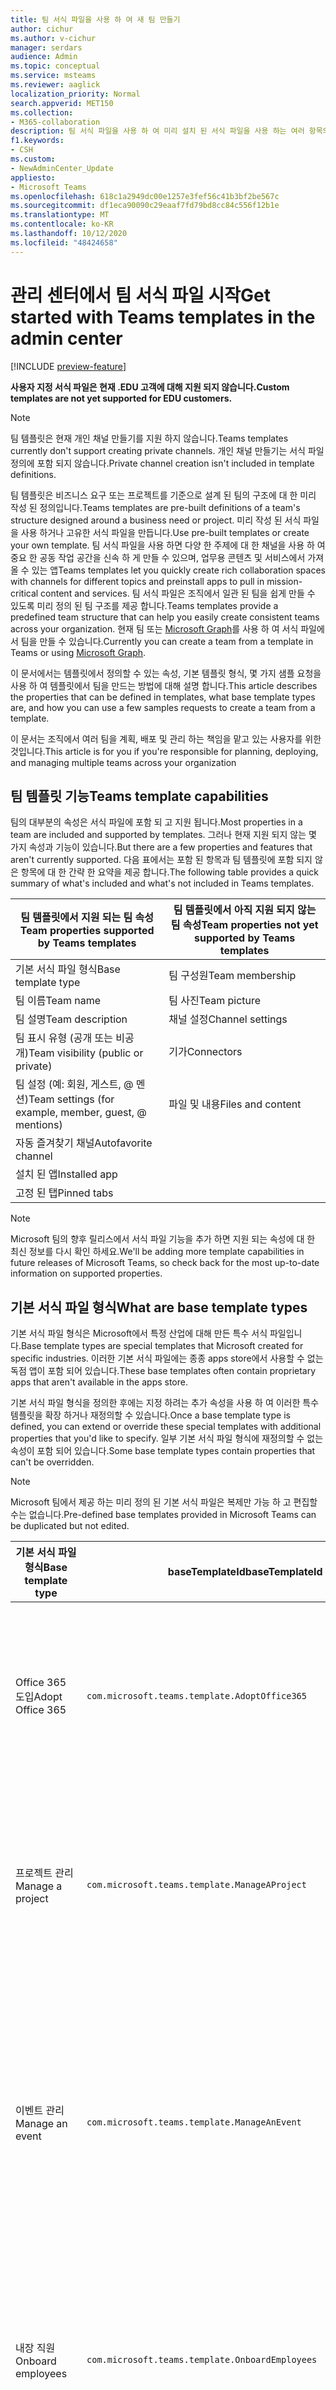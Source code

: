 ```yaml
---
title: 팀 서식 파일을 사용 하 여 새 팀 만들기
author: cichur
ms.author: v-cichur
manager: serdars
audience: Admin
ms.topic: conceptual
ms.service: msteams
ms.reviewer: aaglick
localization_priority: Normal
search.appverid: MET150
ms.collection:
- M365-collaboration
description: 팀 서식 파일을 사용 하 여 미리 설치 된 서식 파일을 사용 하는 여러 항목의 채널을 통해 공동 작업 공간을 만드는 방법을 알아보세요
f1.keywords:
- CSH
ms.custom:
- NewAdminCenter_Update
appliesto:
- Microsoft Teams
ms.openlocfilehash: 618c1a2949dc00e1257e3fef56c41b3bf2be567c
ms.sourcegitcommit: df1eca90090c29eaaf7fd79bd8cc84c556f12b1e
ms.translationtype: MT
ms.contentlocale: ko-KR
ms.lasthandoff: 10/12/2020
ms.locfileid: "48424658"
---
```

# <a name="get-started-with-teams-templates-in-the-admin-center"></a><span data-ttu-id="cbf11-103">관리 센터에서 팀 서식 파일 시작</span><span class="sxs-lookup"><span data-stu-id="cbf11-103">Get started with Teams templates in the admin center</span></span>

[!INCLUDE [preview-feature](includes/preview-feature.md)]

<span data-ttu-id="cbf11-104">**사용자 지정 서식 파일은 현재 .EDU 고객에 대해 지원 되지 않습니다.**</span><span class="sxs-lookup"><span data-stu-id="cbf11-104">**Custom templates are not yet supported for EDU customers.**</span></span>

> [!NOTE]
> <span data-ttu-id="cbf11-105">팀 템플릿은 현재 개인 채널 만들기를 지원 하지 않습니다.</span><span class="sxs-lookup"><span data-stu-id="cbf11-105">Teams templates currently don't support creating private channels.</span></span> <span data-ttu-id="cbf11-106">개인 채널 만들기는 서식 파일 정의에 포함 되지 않습니다.</span><span class="sxs-lookup"><span data-stu-id="cbf11-106">Private channel creation isn't included in template definitions.</span></span>

<span data-ttu-id="cbf11-107">팀 템플릿은 비즈니스 요구 또는 프로젝트를 기준으로 설계 된 팀의 구조에 대 한 미리 작성 된 정의입니다.</span><span class="sxs-lookup"><span data-stu-id="cbf11-107">Teams templates are pre-built definitions of a team's structure designed around a business need or project.</span></span> <span data-ttu-id="cbf11-108">미리 작성 된 서식 파일을 사용 하거나 고유한 서식 파일을 만듭니다.</span><span class="sxs-lookup"><span data-stu-id="cbf11-108">Use pre-built templates or create your own template.</span></span> <span data-ttu-id="cbf11-109">팀 서식 파일을 사용 하면 다양 한 주제에 대 한 채널을 사용 하 여 중요 한 공동 작업 공간을 신속 하 게 만들 수 있으며, 업무용 콘텐츠 및 서비스에서 가져올 수 있는 앱</span><span class="sxs-lookup"><span data-stu-id="cbf11-109">Teams templates let you quickly create rich collaboration spaces with channels for different topics and preinstall apps to pull in mission-critical content and services.</span></span> <span data-ttu-id="cbf11-110">팀 서식 파일은 조직에서 일관 된 팀을 쉽게 만들 수 있도록 미리 정의 된 팀 구조를 제공 합니다.</span><span class="sxs-lookup"><span data-stu-id="cbf11-110">Teams templates provide a predefined team structure that can help you easily create consistent teams across your organization.</span></span> <span data-ttu-id="cbf11-111">현재 팀 또는 [Microsoft Graph](get-started-with-teams-templates.md)를 사용 하 여 서식 파일에서 팀을 만들 수 있습니다.</span><span class="sxs-lookup"><span data-stu-id="cbf11-111">Currently you can create a team from a template in Teams or using [Microsoft Graph](get-started-with-teams-templates.md).</span></span>

<span data-ttu-id="cbf11-112">이 문서에서는 템플릿에서 정의할 수 있는 속성, 기본 템플릿 형식, 몇 가지 샘플 요청을 사용 하 여 템플릿에서 팀을 만드는 방법에 대해 설명 합니다.</span><span class="sxs-lookup"><span data-stu-id="cbf11-112">This article describes the properties that can be defined in templates, what base template types are, and how you can use a few samples requests to create a team from a template.</span></span>

<span data-ttu-id="cbf11-113">이 문서는 조직에서 여러 팀을 계획, 배포 및 관리 하는 책임을 맡고 있는 사용자를 위한 것입니다.</span><span class="sxs-lookup"><span data-stu-id="cbf11-113">This article is for you if you're responsible for planning, deploying, and managing multiple teams across your organization</span></span>

## <a name="teams-template-capabilities"></a><span data-ttu-id="cbf11-114">팀 템플릿 기능</span><span class="sxs-lookup"><span data-stu-id="cbf11-114">Teams template capabilities</span></span>

<span data-ttu-id="cbf11-115">팀의 대부분의 속성은 서식 파일에 포함 되 고 지원 됩니다.</span><span class="sxs-lookup"><span data-stu-id="cbf11-115">Most properties in a team are included and supported by templates.</span></span> <span data-ttu-id="cbf11-116">그러나 현재 지원 되지 않는 몇 가지 속성과 기능이 있습니다.</span><span class="sxs-lookup"><span data-stu-id="cbf11-116">But there are a few properties and features that aren't currently supported.</span></span> <span data-ttu-id="cbf11-117">다음 표에서는 포함 된 항목과 팀 템플릿에 포함 되지 않은 항목에 대 한 간략 한 요약을 제공 합니다.</span><span class="sxs-lookup"><span data-stu-id="cbf11-117">The following table provides a quick summary of what's included and what's not included in Teams templates.</span></span>

| <span data-ttu-id="cbf11-118">**팀 템플릿에서 지원 되는 팀 속성**</span><span class="sxs-lookup"><span data-stu-id="cbf11-118">**Team properties supported by Teams templates**</span></span> | <span data-ttu-id="cbf11-119">**팀 템플릿에서 아직 지원 되지 않는 팀 속성**</span><span class="sxs-lookup"><span data-stu-id="cbf11-119">**Team properties not yet supported by Teams templates**</span></span> |
| ------------------------------------------------ | -------------------------------------------------------- |
| <span data-ttu-id="cbf11-120">기본 서식 파일 형식</span><span class="sxs-lookup"><span data-stu-id="cbf11-120">Base template type</span></span> | <span data-ttu-id="cbf11-121">팀 구성원</span><span class="sxs-lookup"><span data-stu-id="cbf11-121">Team membership</span></span> |
| <span data-ttu-id="cbf11-122">팀 이름</span><span class="sxs-lookup"><span data-stu-id="cbf11-122">Team name</span></span> | <span data-ttu-id="cbf11-123">팀 사진</span><span class="sxs-lookup"><span data-stu-id="cbf11-123">Team picture</span></span> |
| <span data-ttu-id="cbf11-124">팀 설명</span><span class="sxs-lookup"><span data-stu-id="cbf11-124">Team description</span></span> | <span data-ttu-id="cbf11-125">채널 설정</span><span class="sxs-lookup"><span data-stu-id="cbf11-125">Channel settings</span></span> |
| <span data-ttu-id="cbf11-126">팀 표시 유형 (공개 또는 비공개)</span><span class="sxs-lookup"><span data-stu-id="cbf11-126">Team visibility (public or private)</span></span> | <span data-ttu-id="cbf11-127">기가</span><span class="sxs-lookup"><span data-stu-id="cbf11-127">Connectors</span></span> |
| <span data-ttu-id="cbf11-128">팀 설정 (예: 회원, 게스트, @ 멘 션)</span><span class="sxs-lookup"><span data-stu-id="cbf11-128">Team settings (for example, member, guest, @ mentions)</span></span> | <span data-ttu-id="cbf11-129">파일 및 내용</span><span class="sxs-lookup"><span data-stu-id="cbf11-129">Files and content</span></span> |
| <span data-ttu-id="cbf11-130">자동 즐겨찾기 채널</span><span class="sxs-lookup"><span data-stu-id="cbf11-130">Autofavorite channel</span></span> | |
| <span data-ttu-id="cbf11-131">설치 된 앱</span><span class="sxs-lookup"><span data-stu-id="cbf11-131">Installed app</span></span> | |
| <span data-ttu-id="cbf11-132">고정 된 탭</span><span class="sxs-lookup"><span data-stu-id="cbf11-132">Pinned tabs</span></span> | |

> [!NOTE]
> <span data-ttu-id="cbf11-133">Microsoft 팀의 향후 릴리스에서 서식 파일 기능을 추가 하면 지원 되는 속성에 대 한 최신 정보를 다시 확인 하세요.</span><span class="sxs-lookup"><span data-stu-id="cbf11-133">We'll be adding more template capabilities in future releases of Microsoft Teams, so check back for the most up-to-date information on supported properties.</span></span>

## <a name="what-are-base-template-types"></a><span data-ttu-id="cbf11-134">기본 서식 파일 형식</span><span class="sxs-lookup"><span data-stu-id="cbf11-134">What are base template types</span></span>

<span data-ttu-id="cbf11-135">기본 서식 파일 형식은 Microsoft에서 특정 산업에 대해 만든 특수 서식 파일입니다.</span><span class="sxs-lookup"><span data-stu-id="cbf11-135">Base template types are special templates that Microsoft created for specific industries.</span></span> <span data-ttu-id="cbf11-136">이러한 기본 서식 파일에는 종종 apps store에서 사용할 수 없는 독점 앱이 포함 되어 있습니다.</span><span class="sxs-lookup"><span data-stu-id="cbf11-136">These base templates often contain proprietary apps that aren't available in the apps store.</span></span>

<span data-ttu-id="cbf11-137">기본 서식 파일 형식을 정의한 후에는 지정 하려는 추가 속성을 사용 하 여 이러한 특수 템플릿을 확장 하거나 재정의할 수 있습니다.</span><span class="sxs-lookup"><span data-stu-id="cbf11-137">Once a base template type is defined, you can extend or override these special templates with additional properties that you'd like to specify.</span></span> <span data-ttu-id="cbf11-138">일부 기본 서식 파일 형식에 재정의할 수 없는 속성이 포함 되어 있습니다.</span><span class="sxs-lookup"><span data-stu-id="cbf11-138">Some base template types contain properties that can't be overridden.</span></span>

> [!NOTE]
> <span data-ttu-id="cbf11-139">Microsoft 팀에서 제공 하는 미리 정의 된 기본 서식 파일은 복제만 가능 하 고 편집할 수는 없습니다.</span><span class="sxs-lookup"><span data-stu-id="cbf11-139">Pre-defined base templates provided in Microsoft Teams can be duplicated but not edited.</span></span>

| <span data-ttu-id="cbf11-140">기본 서식 파일 형식</span><span class="sxs-lookup"><span data-stu-id="cbf11-140">Base template type</span></span> | <span data-ttu-id="cbf11-141">baseTemplateId</span><span class="sxs-lookup"><span data-stu-id="cbf11-141">baseTemplateId</span></span> | <span data-ttu-id="cbf11-142">이 기본 서식 파일에 포함 된 속성</span><span class="sxs-lookup"><span data-stu-id="cbf11-142">Properties that come with this base template</span></span> |
| ------------------ |----|----------------------------------------------------- |
| <span data-ttu-id="cbf11-143">Office 365 도입</span><span class="sxs-lookup"><span data-stu-id="cbf11-143">Adopt Office 365</span></span> |`com.microsoft.teams.template.AdoptOffice365`|  <span data-ttu-id="cbf11-144">채널</span><span class="sxs-lookup"><span data-stu-id="cbf11-144">Channels:</span></span> <ul><li><span data-ttu-id="cbf11-145">일반</span><span class="sxs-lookup"><span data-stu-id="cbf11-145">General</span></span></li> <li><span data-ttu-id="cbf11-146">알림에서</span><span class="sxs-lookup"><span data-stu-id="cbf11-146">Announcements</span></span></li> <li><span data-ttu-id="cbf11-147">챔피언 모서리</span><span class="sxs-lookup"><span data-stu-id="cbf11-147">Champions corner</span></span></li> <li><span data-ttu-id="cbf11-148">팀 양식</span><span class="sxs-lookup"><span data-stu-id="cbf11-148">Team forms</span></span></li></ul> <span data-ttu-id="cbf11-149">들</span><span class="sxs-lookup"><span data-stu-id="cbf11-149">Apps:</span></span> <ul><li><span data-ttu-id="cbf11-150">키</span><span class="sxs-lookup"><span data-stu-id="cbf11-150">Wiki</span></span></li>  <li><span data-ttu-id="cbf11-151">일정</span><span class="sxs-lookup"><span data-stu-id="cbf11-151">Calendar</span></span></li> |
| <span data-ttu-id="cbf11-152">프로젝트 관리</span><span class="sxs-lookup"><span data-stu-id="cbf11-152">Manage a project</span></span> |`com.microsoft.teams.template.ManageAProject`| <span data-ttu-id="cbf11-153">채널</span><span class="sxs-lookup"><span data-stu-id="cbf11-153">Channels:</span></span> <ul><li><span data-ttu-id="cbf11-154">일반</span><span class="sxs-lookup"><span data-stu-id="cbf11-154">General</span></span></li> <li><span data-ttu-id="cbf11-155">알림에서</span><span class="sxs-lookup"><span data-stu-id="cbf11-155">Announcements</span></span></li> <li><span data-ttu-id="cbf11-156">리소스도</span><span class="sxs-lookup"><span data-stu-id="cbf11-156">Resources</span></span></li> <li><span data-ttu-id="cbf11-157">계획</span><span class="sxs-lookup"><span data-stu-id="cbf11-157">Planning</span></span></li></ul> <span data-ttu-id="cbf11-158">들</span><span class="sxs-lookup"><span data-stu-id="cbf11-158">Apps:</span></span><ul><li><span data-ttu-id="cbf11-159">키</span><span class="sxs-lookup"><span data-stu-id="cbf11-159">Wiki</span></span></li><li><span data-ttu-id="cbf11-160">만들어졌으므로</span><span class="sxs-lookup"><span data-stu-id="cbf11-160">OneNote</span></span></li></ul> |
| <span data-ttu-id="cbf11-161">이벤트 관리</span><span class="sxs-lookup"><span data-stu-id="cbf11-161">Manage an event</span></span>|`com.microsoft.teams.template.ManageAnEvent` | <span data-ttu-id="cbf11-162">채널</span><span class="sxs-lookup"><span data-stu-id="cbf11-162">Channels:</span></span> <ul><li><span data-ttu-id="cbf11-163">일반</span><span class="sxs-lookup"><span data-stu-id="cbf11-163">General</span></span></li> <li><span data-ttu-id="cbf11-164">알림에서</span><span class="sxs-lookup"><span data-stu-id="cbf11-164">Announcements</span></span></li> <li><span data-ttu-id="cbf11-165">예산</span><span class="sxs-lookup"><span data-stu-id="cbf11-165">Budget</span></span></li> <li><span data-ttu-id="cbf11-166">콘텐트가</span><span class="sxs-lookup"><span data-stu-id="cbf11-166">Content</span></span></li><li><span data-ttu-id="cbf11-167">물류</span><span class="sxs-lookup"><span data-stu-id="cbf11-167">Logistics</span></span></li> <li><span data-ttu-id="cbf11-168">계획</span><span class="sxs-lookup"><span data-stu-id="cbf11-168">Planning</span></span></li> <li> <span data-ttu-id="cbf11-169">마케팅 및 홍보</span><span class="sxs-lookup"><span data-stu-id="cbf11-169">Marketing and PR</span></span></li></ul> <span data-ttu-id="cbf11-170">들</span><span class="sxs-lookup"><span data-stu-id="cbf11-170">Apps:</span></span><ul><li><span data-ttu-id="cbf11-171">키</span><span class="sxs-lookup"><span data-stu-id="cbf11-171">Wiki</span></span></li><li><span data-ttu-id="cbf11-172">웹 사이트</span><span class="sxs-lookup"><span data-stu-id="cbf11-172">Website</span></span></li> <li><span data-ttu-id="cbf11-173">YouTube</span><span class="sxs-lookup"><span data-stu-id="cbf11-173">YouTube</span></span></li> <li><span data-ttu-id="cbf11-174">Planner</span><span class="sxs-lookup"><span data-stu-id="cbf11-174">Planner</span></span></li> <li><span data-ttu-id="cbf11-175">만들어졌으므로</span><span class="sxs-lookup"><span data-stu-id="cbf11-175">OneNote</span></span></li></ul> |
|<span data-ttu-id="cbf11-176">내장 직원</span><span class="sxs-lookup"><span data-stu-id="cbf11-176">Onboard employees</span></span>|`com.microsoft.teams.template.OnboardEmployees` | <span data-ttu-id="cbf11-177">채널</span><span class="sxs-lookup"><span data-stu-id="cbf11-177">Channels:</span></span> <ul><li><span data-ttu-id="cbf11-178">일반</span><span class="sxs-lookup"><span data-stu-id="cbf11-178">General</span></span></li> <li><span data-ttu-id="cbf11-179">알림에서</span><span class="sxs-lookup"><span data-stu-id="cbf11-179">Announcements</span></span></li> <li><span data-ttu-id="cbf11-180">직원 채팅</span><span class="sxs-lookup"><span data-stu-id="cbf11-180">Employee chat</span></span></li> <li><span data-ttu-id="cbf11-181">교육</span><span class="sxs-lookup"><span data-stu-id="cbf11-181">Training</span></span></li></ul><span data-ttu-id="cbf11-182">들</span><span class="sxs-lookup"><span data-stu-id="cbf11-182">Apps:</span></span><ul><li><span data-ttu-id="cbf11-183">키</span><span class="sxs-lookup"><span data-stu-id="cbf11-183">Wiki</span></span></li><li><span data-ttu-id="cbf11-184">커뮤니티</span><span class="sxs-lookup"><span data-stu-id="cbf11-184">Communities</span></span></li></ul>|
|<span data-ttu-id="cbf11-185">지원 센터 구성</span><span class="sxs-lookup"><span data-stu-id="cbf11-185">Organize help desk</span></span>| `com.microsoft.teams.template.OrganizeHelpDesk`|<span data-ttu-id="cbf11-186">채널</span><span class="sxs-lookup"><span data-stu-id="cbf11-186">Channels:</span></span><ul><li><span data-ttu-id="cbf11-187">일반</span><span class="sxs-lookup"><span data-stu-id="cbf11-187">General</span></span></li><li><span data-ttu-id="cbf11-188">알림에서</span><span class="sxs-lookup"><span data-stu-id="cbf11-188">Announcements</span></span></li><li><span data-ttu-id="cbf11-189">FAQ</span><span class="sxs-lookup"><span data-stu-id="cbf11-189">FAQ</span></span></li></ul><span data-ttu-id="cbf11-190">들</span><span class="sxs-lookup"><span data-stu-id="cbf11-190">Apps:</span></span><ul><li><span data-ttu-id="cbf11-191">키</span><span class="sxs-lookup"><span data-stu-id="cbf11-191">Wiki</span></span></li><li><span data-ttu-id="cbf11-192">만들어졌으므로</span><span class="sxs-lookup"><span data-stu-id="cbf11-192">OneNote</span></span></li></ul> |
| <span data-ttu-id="cbf11-193">환자 관리에 대 한 공동 작업</span><span class="sxs-lookup"><span data-stu-id="cbf11-193">Collaborate on patient care</span></span>| `healthcareWard `| <span data-ttu-id="cbf11-194">채널</span><span class="sxs-lookup"><span data-stu-id="cbf11-194">Channels:</span></span><ul><li><span data-ttu-id="cbf11-195">일반</span><span class="sxs-lookup"><span data-stu-id="cbf11-195">General</span></span></li><li><span data-ttu-id="cbf11-196">알림에서</span><span class="sxs-lookup"><span data-stu-id="cbf11-196">Announcements</span></span></li><li><span data-ttu-id="cbf11-197">Huddles</span><span class="sxs-lookup"><span data-stu-id="cbf11-197">Huddles</span></span></li><li><span data-ttu-id="cbf11-198">소수</span><span class="sxs-lookup"><span data-stu-id="cbf11-198">Rounds</span></span></li><li><span data-ttu-id="cbf11-199">자원</span><span class="sxs-lookup"><span data-stu-id="cbf11-199">Staffing</span></span></li><li><span data-ttu-id="cbf11-200">교육</span><span class="sxs-lookup"><span data-stu-id="cbf11-200">Training</span></span></li></ul> <span data-ttu-id="cbf11-201">들</span><span class="sxs-lookup"><span data-stu-id="cbf11-201">Apps:</span></span> <ul><li><span data-ttu-id="cbf11-202">키</span><span class="sxs-lookup"><span data-stu-id="cbf11-202">Wiki</span></span></li>|
| <span data-ttu-id="cbf11-203">전역 위기 또는 이벤트에 대 한 공동 작업</span><span class="sxs-lookup"><span data-stu-id="cbf11-203">Collaborate on global crisis or event</span></span> |`com.microsoft.teams.template.CollaborateOnAGlobalCrisisOrEvent`| <span data-ttu-id="cbf11-204">채널</span><span class="sxs-lookup"><span data-stu-id="cbf11-204">Channels:</span></span> <ul><li><span data-ttu-id="cbf11-205">일반</span><span class="sxs-lookup"><span data-stu-id="cbf11-205">General</span></span><li><span data-ttu-id="cbf11-206">알림에서</span><span class="sxs-lookup"><span data-stu-id="cbf11-206">Announcements</span></span></li><li><span data-ttu-id="cbf11-207">월드 뉴스</span><span class="sxs-lookup"><span data-stu-id="cbf11-207">World news</span></span></li><li><span data-ttu-id="cbf11-208">비즈니스 연속성</span><span class="sxs-lookup"><span data-stu-id="cbf11-208">Business continuity</span></span></li><li><span data-ttu-id="cbf11-209">원격 작업</span><span class="sxs-lookup"><span data-stu-id="cbf11-209">Remote working</span></span></li><li><span data-ttu-id="cbf11-210">내부 주석 s</span><span class="sxs-lookup"><span data-stu-id="cbf11-210">Internal comms</span></span></li><li><span data-ttu-id="cbf11-211">외부 대화 s</span><span class="sxs-lookup"><span data-stu-id="cbf11-211">External comms</span></span></li><li><span data-ttu-id="cbf11-212">고객 불만</span><span class="sxs-lookup"><span data-stu-id="cbf11-212">Customer complaints</span></span></li><li><span data-ttu-id="cbf11-213">보너스</span><span class="sxs-lookup"><span data-stu-id="cbf11-213">Kudos</span></span></li><li><span data-ttu-id="cbf11-214">임원 업데이트</span><span class="sxs-lookup"><span data-stu-id="cbf11-214">Executive update</span></span></li></ul><span data-ttu-id="cbf11-215">들</span><span class="sxs-lookup"><span data-stu-id="cbf11-215">Apps:</span></span> <ul><li><span data-ttu-id="cbf11-216">칭찬</span><span class="sxs-lookup"><span data-stu-id="cbf11-216">Praise</span></span></li><li><span data-ttu-id="cbf11-217">키</span><span class="sxs-lookup"><span data-stu-id="cbf11-217">Wiki</span></span></li><li><span data-ttu-id="cbf11-218">웹 사이트</span><span class="sxs-lookup"><span data-stu-id="cbf11-218">Website</span></span></li></ul>|
|<span data-ttu-id="cbf11-219">은행 지사 내에서 공동 작업</span><span class="sxs-lookup"><span data-stu-id="cbf11-219">Collaborate within a bank branch</span></span>| `com.microsoft.teams.template.CollaborateWithinABankBranch `|<span data-ttu-id="cbf11-220">채널</span><span class="sxs-lookup"><span data-stu-id="cbf11-220">Channels:</span></span> <ul><li><span data-ttu-id="cbf11-221">일반</span><span class="sxs-lookup"><span data-stu-id="cbf11-221">General</span></span><li><span data-ttu-id="cbf11-222">알림에서</span><span class="sxs-lookup"><span data-stu-id="cbf11-222">Announcements</span></span></li><li><span data-ttu-id="cbf11-223">Huddles</span><span class="sxs-lookup"><span data-stu-id="cbf11-223">Huddles</span></span></li><li><span data-ttu-id="cbf11-224">고객 모임</span><span class="sxs-lookup"><span data-stu-id="cbf11-224">Customer meetings</span></span></li><li><span data-ttu-id="cbf11-225">코칭</span><span class="sxs-lookup"><span data-stu-id="cbf11-225">Coaching</span></span></li><li><span data-ttu-id="cbf11-226">기술 개발</span><span class="sxs-lookup"><span data-stu-id="cbf11-226">Skills development</span></span></li><li><span data-ttu-id="cbf11-227">대출 처리</span><span class="sxs-lookup"><span data-stu-id="cbf11-227">Loan processing</span></span></li><li><span data-ttu-id="cbf11-228">고객 불만</span><span class="sxs-lookup"><span data-stu-id="cbf11-228">Customer complaints</span></span></li><li><span data-ttu-id="cbf11-229">보너스</span><span class="sxs-lookup"><span data-stu-id="cbf11-229">Kudos</span></span></li><li><span data-ttu-id="cbf11-230">재미 있는 내용</span><span class="sxs-lookup"><span data-stu-id="cbf11-230">Fun stuff</span></span></li><li><span data-ttu-id="cbf11-231">규정 준수</span><span class="sxs-lookup"><span data-stu-id="cbf11-231">Compliance</span></span></li></ul>|
|<span data-ttu-id="cbf11-232">조정 사고 대응</span><span class="sxs-lookup"><span data-stu-id="cbf11-232">Coordinate incident response</span></span>| `com.microsoft.teams.template.CoordinateIncidentResponse`|<span data-ttu-id="cbf11-233">채널</span><span class="sxs-lookup"><span data-stu-id="cbf11-233">Channels:</span></span> <ul><li><span data-ttu-id="cbf11-234">일반</span><span class="sxs-lookup"><span data-stu-id="cbf11-234">General</span></span><li><span data-ttu-id="cbf11-235">알림에서</span><span class="sxs-lookup"><span data-stu-id="cbf11-235">Announcements</span></span></li><li><span data-ttu-id="cbf11-236">물류</span><span class="sxs-lookup"><span data-stu-id="cbf11-236">Logistics</span></span></li><li><span data-ttu-id="cbf11-237">계획</span><span class="sxs-lookup"><span data-stu-id="cbf11-237">Planning</span></span></li><li><span data-ttu-id="cbf11-238">복구</span><span class="sxs-lookup"><span data-stu-id="cbf11-238">Recovery</span></span></li><li><span data-ttu-id="cbf11-239">받기</span><span class="sxs-lookup"><span data-stu-id="cbf11-239">Urgent</span></span></li></ul> <span data-ttu-id="cbf11-240">들</span><span class="sxs-lookup"><span data-stu-id="cbf11-240">Apps:</span></span> <ul><li><span data-ttu-id="cbf11-241">키</span><span class="sxs-lookup"><span data-stu-id="cbf11-241">Wiki</span></span></li><li><span data-ttu-id="cbf11-242">0:excel}</span><span class="sxs-lookup"><span data-stu-id="cbf11-242">Excel</span></span></li><li><span data-ttu-id="cbf11-243">만들어졌으므로</span><span class="sxs-lookup"><span data-stu-id="cbf11-243">OneNote</span></span></li><li><span data-ttu-id="cbf11-244">SharePoint</span><span class="sxs-lookup"><span data-stu-id="cbf11-244">SharePoint</span></span></li><li><span data-ttu-id="cbf11-245">Planner</span><span class="sxs-lookup"><span data-stu-id="cbf11-245">Planner</span></span></li></ul>|
|<span data-ttu-id="cbf11-246">병원</span><span class="sxs-lookup"><span data-stu-id="cbf11-246">Hospital</span></span>| <span data-ttu-id="cbf11-247">`healthcareHospita`l-p</span><span class="sxs-lookup"><span data-stu-id="cbf11-247">`healthcareHospita`l</span></span> |<span data-ttu-id="cbf11-248">채널</span><span class="sxs-lookup"><span data-stu-id="cbf11-248">Channels:</span></span> <ul><li><span data-ttu-id="cbf11-249">일반</span><span class="sxs-lookup"><span data-stu-id="cbf11-249">General</span></span><li><span data-ttu-id="cbf11-250">알림에서</span><span class="sxs-lookup"><span data-stu-id="cbf11-250">Announcements</span></span></li><li><span data-ttu-id="cbf11-251">규정 준수</span><span class="sxs-lookup"><span data-stu-id="cbf11-251">Compliance</span></span></li><li><span data-ttu-id="cbf11-252">Custodial</span><span class="sxs-lookup"><span data-stu-id="cbf11-252">Custodial</span></span></li><li><span data-ttu-id="cbf11-253">인적 자원</span><span class="sxs-lookup"><span data-stu-id="cbf11-253">Human resources</span></span></li><li><span data-ttu-id="cbf11-254">Pharmacy</span><span class="sxs-lookup"><span data-stu-id="cbf11-254">Pharmacy</span></span></li></ul> <span data-ttu-id="cbf11-255">들</span><span class="sxs-lookup"><span data-stu-id="cbf11-255">Apps:</span></span> <ul><li><span data-ttu-id="cbf11-256">키</span><span class="sxs-lookup"><span data-stu-id="cbf11-256">Wiki</span></span></li></ul>|
|<span data-ttu-id="cbf11-257">스토어 구성</span><span class="sxs-lookup"><span data-stu-id="cbf11-257">Organize a store</span></span>| `retailStore` |<span data-ttu-id="cbf11-258">채널</span><span class="sxs-lookup"><span data-stu-id="cbf11-258">Channels:</span></span> <ul><li><span data-ttu-id="cbf11-259">일반</span><span class="sxs-lookup"><span data-stu-id="cbf11-259">General</span></span><li><span data-ttu-id="cbf11-260">교대 이송</span><span class="sxs-lookup"><span data-stu-id="cbf11-260">Shift handoff</span></span></li><li><span data-ttu-id="cbf11-261">배웁니다</span><span class="sxs-lookup"><span data-stu-id="cbf11-261">Learning</span></span></li></ul> <span data-ttu-id="cbf11-262">들</span><span class="sxs-lookup"><span data-stu-id="cbf11-262">Apps:</span></span> <ul><li><span data-ttu-id="cbf11-263">키</span><span class="sxs-lookup"><span data-stu-id="cbf11-263">Wiki</span></span></li></ul>|
|<span data-ttu-id="cbf11-264">품질 및 안전</span><span class="sxs-lookup"><span data-stu-id="cbf11-264">Quality and safety</span></span> |`com.microsoft.teams.template.QualitySafety`|<span data-ttu-id="cbf11-265">채널</span><span class="sxs-lookup"><span data-stu-id="cbf11-265">Channels:</span></span> <ul><li><span data-ttu-id="cbf11-266">일반</span><span class="sxs-lookup"><span data-stu-id="cbf11-266">General</span></span><li><span data-ttu-id="cbf11-267">알림에서</span><span class="sxs-lookup"><span data-stu-id="cbf11-267">Announcements</span></span></li><li><span data-ttu-id="cbf11-268">줄 1</span><span class="sxs-lookup"><span data-stu-id="cbf11-268">Line 1</span></span></li><li><span data-ttu-id="cbf11-269">선 2</span><span class="sxs-lookup"><span data-stu-id="cbf11-269">Line 2</span></span></li><li><span data-ttu-id="cbf11-270">선 3</span><span class="sxs-lookup"><span data-stu-id="cbf11-270">Line 3</span></span></li><li><span data-ttu-id="cbf11-271">안전</span><span class="sxs-lookup"><span data-stu-id="cbf11-271">Safety</span></span></li><li><span data-ttu-id="cbf11-272">교육</span><span class="sxs-lookup"><span data-stu-id="cbf11-272">Training</span></span></li><li><span data-ttu-id="cbf11-273">관리할</span><span class="sxs-lookup"><span data-stu-id="cbf11-273">Maintenance</span></span></li><li><span data-ttu-id="cbf11-274">재미 있는 내용</span><span class="sxs-lookup"><span data-stu-id="cbf11-274">Fun stuff</span></span></li></ul> <span data-ttu-id="cbf11-275">들</span><span class="sxs-lookup"><span data-stu-id="cbf11-275">Apps:</span></span> <ul><li><span data-ttu-id="cbf11-276">키</span><span class="sxs-lookup"><span data-stu-id="cbf11-276">Wiki</span></span></li></ul>|
|<span data-ttu-id="cbf11-277">소매 관리자 공동 작업</span><span class="sxs-lookup"><span data-stu-id="cbf11-277">Retail - manager collaboration</span></span>| `retailManagerCollaboration` |<span data-ttu-id="cbf11-278">채널</span><span class="sxs-lookup"><span data-stu-id="cbf11-278">Channels:</span></span> <ul><li><span data-ttu-id="cbf11-279">일반</span><span class="sxs-lookup"><span data-stu-id="cbf11-279">General</span></span><li><span data-ttu-id="cbf11-280">운영</span><span class="sxs-lookup"><span data-stu-id="cbf11-280">Operations</span></span></li><li><span data-ttu-id="cbf11-281">배웁니다</span><span class="sxs-lookup"><span data-stu-id="cbf11-281">Learning</span></span></li></ul> <span data-ttu-id="cbf11-282">들</span><span class="sxs-lookup"><span data-stu-id="cbf11-282">Apps:</span></span> <ul><li><span data-ttu-id="cbf11-283">키</span><span class="sxs-lookup"><span data-stu-id="cbf11-283">Wiki</span></span></li></ul>|
||||

<span data-ttu-id="cbf11-284">서식 파일 범주에 대 한 자세한 내용은 다음 범주를 참고 하세요.</span><span class="sxs-lookup"><span data-stu-id="cbf11-284">For more information about the template categories, see the following categories:</span></span>

- [<span data-ttu-id="cbf11-285">재무 서식 파일</span><span class="sxs-lookup"><span data-stu-id="cbf11-285">Financial templates</span></span>](financial-teams-templates-in-the-admin-console.md)
- [<span data-ttu-id="cbf11-286">일반 서식 파일</span><span class="sxs-lookup"><span data-stu-id="cbf11-286">General templates</span></span>](general-teams-templates-in-the-admin-console.md)
- [<span data-ttu-id="cbf11-287">정부 서식 파일</span><span class="sxs-lookup"><span data-stu-id="cbf11-287">Government templates</span></span>](government-teams-templates-in-the-admin-console.md)
- [<span data-ttu-id="cbf11-288">건강 보험 서식 파일</span><span class="sxs-lookup"><span data-stu-id="cbf11-288">Healthcare templates</span></span>](expand-teams-across-your-org/healthcare/healthcare-templates-admin-console.md)
- [<span data-ttu-id="cbf11-289">제조 템플릿</span><span class="sxs-lookup"><span data-stu-id="cbf11-289">Manufacturing templates</span></span>](manufacturing-teams-templates-in-the-admin-console.md)
- [<span data-ttu-id="cbf11-290">소매 서식 파일</span><span class="sxs-lookup"><span data-stu-id="cbf11-290">Retail templates</span></span>](retail-teams-templates-in-the-admin-console.md)

## <a name="template-size-limits"></a><span data-ttu-id="cbf11-291">서식 파일 크기 제한</span><span class="sxs-lookup"><span data-stu-id="cbf11-291">Template size limits</span></span>

<span data-ttu-id="cbf11-292">서식 파일은 특정 개수의 채널, 탭 및 앱으로 제한 됩니다.</span><span class="sxs-lookup"><span data-stu-id="cbf11-292">Templates are limited to a specific number of channels, tabs, and apps.</span></span>

 > [!Note]
 > <span data-ttu-id="cbf11-293">템플릿에서 만든 후 팀에 채널, 탭 및 앱을 추가할 수 있습니다.</span><span class="sxs-lookup"><span data-stu-id="cbf11-293">You can add more channels, tabs, and apps to the team after it's been created from a template.</span></span>

|<span data-ttu-id="cbf11-294">기능</span><span class="sxs-lookup"><span data-stu-id="cbf11-294">Feature</span></span> | <span data-ttu-id="cbf11-295">한계인</span><span class="sxs-lookup"><span data-stu-id="cbf11-295">Limit</span></span>|
|-|-|
|<span data-ttu-id="cbf11-296">템플릿 당 채널</span><span class="sxs-lookup"><span data-stu-id="cbf11-296">Channels per template</span></span> | <span data-ttu-id="cbf11-297">~</span><span class="sxs-lookup"><span data-stu-id="cbf11-297">15</span></span> |
|<span data-ttu-id="cbf11-298">서식 파일의 채널 당 탭 수</span><span class="sxs-lookup"><span data-stu-id="cbf11-298">Tabs per channel in a template</span></span> | <span data-ttu-id="cbf11-299">명</span><span class="sxs-lookup"><span data-stu-id="cbf11-299">20</span></span> |
|<span data-ttu-id="cbf11-300">서식 파일 당 앱</span><span class="sxs-lookup"><span data-stu-id="cbf11-300">Apps per template</span></span> | <span data-ttu-id="cbf11-301">50</span><span class="sxs-lookup"><span data-stu-id="cbf11-301">50</span></span>|
|||

<span data-ttu-id="cbf11-302">자세한 내용은 [팀의 제한 및 사양을](limits-specifications-teams.md) 참조 하세요.</span><span class="sxs-lookup"><span data-stu-id="cbf11-302">See [Limits and specifications of Teams](limits-specifications-teams.md) for more information.</span></span>

## <a name="related-topics"></a><span data-ttu-id="cbf11-303">관련 항목</span><span class="sxs-lookup"><span data-stu-id="cbf11-303">Related topics</span></span>

- [<span data-ttu-id="cbf11-304">사용자 지정 팀 서식 파일 만들기</span><span class="sxs-lookup"><span data-stu-id="cbf11-304">Create a custom team template</span></span>](create-a-team-template.md)
- [<span data-ttu-id="cbf11-305">기존 팀 템플릿에서 팀 서식 파일 만들기</span><span class="sxs-lookup"><span data-stu-id="cbf11-305">Create a team template from an existing team template</span></span>](create-template-from-existing-template.md)
- [<span data-ttu-id="cbf11-306">기존 팀에서 서식 파일 만들기</span><span class="sxs-lookup"><span data-stu-id="cbf11-306">Create a template from an existing team</span></span>](create-template-from-existing-team.md)
